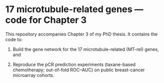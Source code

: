 # 17 microtubule-related genes — code for Chapter 3

This repository accompanies Chapter 3 of my PhD thesis. It contains the code to:

1. Build the gene network for the 17 microtubule-related (MT-rel) genes, and

2. Reproduce the pCR prediction experiments (taxane-based chemotherapy; out-of-fold ROC–AUC) on public breast-cancer microarray cohorts.